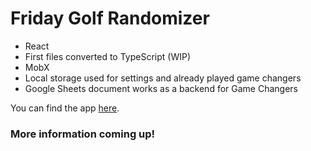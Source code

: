 # Friday Golf Randomizer

- React
- First files converted to TypeScript (WIP)
- MobX
- Local storage used for settings and already played game changers
- Google Sheets document works as a backend for Game Changers

You can find the app [here](https://friday-golf.netlify.com/).

### More information coming up!

